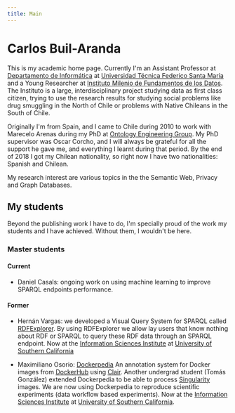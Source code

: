 ```yaml
---
title: Main
---
```


# Carlos Buil-Aranda


This is my academic home page. Currently I'm an Assistant Professor at  [Departamento de Informática](https://www.inf.utfsm.cl) at [Universidad Técnica Federico Santa María](https://www.usm.cl/) and a Young Researcher at [Instituto Milenio de Fundamentos de los Datos](https://imfd.cl/). The Instituto is a large, interdisciplinary project studying data as first class citizen, trying to use the research results for studying social problems like drug smuggling in the North of Chile or problems with Native Chileans in the South of Chile.

Originally I'm from Spain, and I came to Chile during 2010 to work with Marecelo Arenas during my PhD at [Ontology Engineering Group](http://www.oeg-upm.net/). My PhD supervisor was Oscar Corcho, and I will always be grateful for all the support he gave me, and everything I learnt during that period. By the end of 2018 I got my Chilean nationality, so right now I have two nationalities: Spanish and Chilean.

My research interest are various topics in the the Semantic Web, Privacy and Graph Databases.

## My students

Beyond the publishing work I have to do, I'm specially proud of the work my students and I have achieved. Without them, I wouldn't be here.

### Master students

#### Current

 - Daniel Casals: ongoing work on using machine learning to improve SPARQL endpoints performance.

#### Former

 - Hernán Vargas: we developed a Visual Query System for SPARQL called [RDFExplorer](https://www.rdfexplorer.org). By using RDFExplorer we allow lay users that know nothing about RDF or SPARQL to query these RDF data through an SPARQL endpoint. Now at the [Information Sciences Institute](https://www.isi.edu) at [University of Southern California](https://www.usc.edu)
 
 - Maximiliano Osorio: [Dockerpedia](https://dockerpedia.inf.utfsm.cl) An annotation system for Docker images from [DockerHub](https://hub.docker.com) using [Clair](https://github.com/coreos/clair). Another undergrad student (Tomás González) extended Dockerpedia to be able to process [Singularity](https://www.sylabs.io/docs/) images. We are now using Dockerpedia to reproduce scientific experiments (data workflow based experiments). Now at the [Information Sciences Institute](https://www.isi.edu) at [University of Southern California](https://www.usc.edu).

